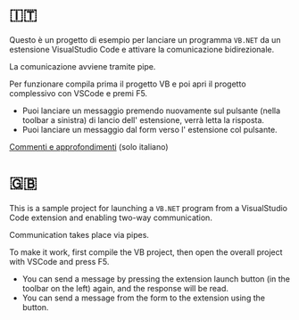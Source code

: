# 🇮🇹
Questo è un progetto di esempio per lanciare un programma `VB.NET` da un estensione VisualStudio Code e attivare la comunicazione bidirezionale.

La comunicazione avviene tramite pipe.

Per funzionare compila prima il progetto VB e poi apri il progetto complessivo con VSCode e premi F5.
* Puoi lanciare un messaggio premendo nuovamente sul pulsante (nella toolbar a sinistra) di lancio dell' estensione, verrà letta la risposta.
* Puoi lanciare un messaggio dal form verso l' estensione col pulsante.

[Commenti e approfondimenti](dettagli.md) (solo italiano)

# 🇬🇧
This is a sample project for launching a `VB.NET` program from a VisualStudio Code extension and enabling two-way communication.

Communication takes place via pipes.

To make it work, first compile the VB project, then open the overall project with VSCode and press F5.
* You can send a message by pressing the extension launch button (in the toolbar on the left) again, and the response will be read.
* You can send a message from the form to the extension using the button.